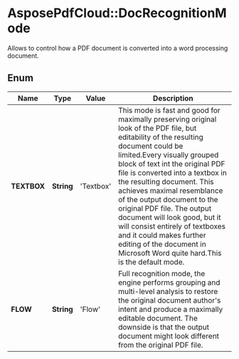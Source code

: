 ﻿# AsposePdfCloud::DocRecognitionMode
Allows to control how a PDF document is converted into a word processing document.

## Enum
Name | Type | Value | Description
------------ | ------------- | ------------- | -------------
**TEXTBOX** | **String** | 'Textbox' | This mode is fast and good for maximally preserving original look of the PDF file, but editability of the resulting document could be limited.Every visually grouped block of text int the original PDF file is converted into a textbox in the resulting document. This achieves maximal resemblance of the output document to the original PDF file. The output document will look good, but it will consist entirely of textboxes and it could makes further editing of the document in Microsoft Word quite hard.This is the default mode.
**FLOW** | **String** | 'Flow' | Full recognition mode, the engine performs grouping and multi-level analysis to restore the original document author's intent and produce a maximally editable document. The downside is that the output document might look different from the original PDF file.



